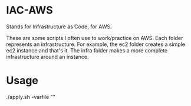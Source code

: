 # IAC-AWS

Stands for Infrastructure as Code, for AWS. 

These are some scripts I often use to work/practice on AWS. Each folder represents an infrastructure.
For example, the ec2 folder creates a simple ec2 instance and that's it. The infra folder makes a more 
complete infrastructure around an instance.  

# Usage

./apply.sh <folder-name-of-the-infra> -varfile "<variables-filepath>"
